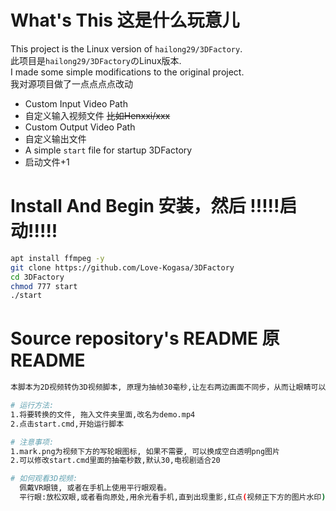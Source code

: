 # What's This 这是什么玩意儿
This project is the Linux version of `hailong29/3DFactory`.  
此项目是`hailong29/3DFactory`のLinux版本.  
I made some simple modifications to the original project.  
我对源项目做了一点点点点改动
* Custom Input Video Path
* 自定义输入视频文件 ~~比如Henxxi/xxx~~
* Custom Output Video Path
* 自定义输出文件
* A simple `start` file for startup 3DFactory
* 启动文件+1

# Install And Begin 安装，然后 !!!!!启动!!!!!
```sh
apt install ffmpeg -y
git clone https://github.com/Love-Kogasa/3DFactory
cd 3DFactory
chmod 777 start
./start
```

# Source repository's README 原README
```sh
本脚本为2D视频转伪3D视频脚本, 原理为抽帧30毫秒,让左右两边画面不同步，从而让眼睛可以看到更多的面，产生立体感。     

# 运行方法:  
1.将要转换的文件, 拖入文件夹里面,改名为demo.mp4  
2.点击start.cmd,开始运行脚本  

# 注意事项:  
1.mark.png为视频下方的写轮眼图标, 如果不需要, 可以换成空白透明png图片  
2.可以修改start.cmd里面的抽毫秒数,默认30,电视剧适合20  

# 如何观看3D视频:  
  佩戴VR眼镜, 或者在手机上使用平行眼观看。  
  平行眼:放松双眼,或者看向原处,用余光看手机,直到出现重影,红点(视频正下方的图片水印)出现四个,调整聚焦让中间两个红点重叠,变成3个红点3个画面,中间画面就是3D的,随后拉远距离,保证眼睛舒服即可。原理是左眼看左边画面，右眼看右眼画面，也可用手掌隔开左右眼做辅助。 
```